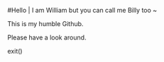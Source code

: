 #Hello | I am William but you can call me Billy too ~

This is my humble Github.

Please have a look around.

exit()
